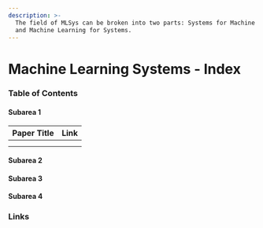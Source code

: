 ```yaml
---
description: >-
  The field of MLSys can be broken into two parts: Systems for Machine Learning,
  and Machine Learning for Systems.
---
```


# Machine Learning Systems - Index

### Table of Contents

#### Subarea 1

| Paper Title | Link |
| :--- | :--- |
|  |  |
|  |  |

#### Subarea 2

#### Subarea 3

#### Subarea 4

### Links

